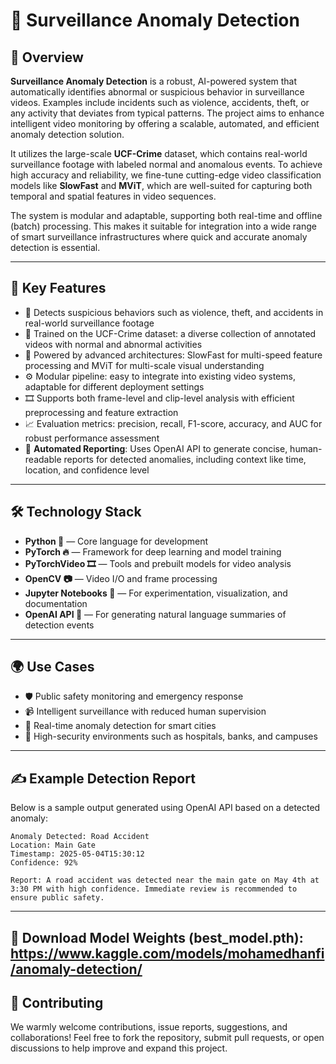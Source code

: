 # 🧠 Surveillance Anomaly Detection

## 📌 Overview

**Surveillance Anomaly Detection** is a robust, AI-powered system that automatically identifies abnormal or suspicious behavior in surveillance videos. Examples include incidents such as violence, accidents, theft, or any activity that deviates from typical patterns. The project aims to enhance intelligent video monitoring by offering a scalable, automated, and efficient anomaly detection solution.

It utilizes the large-scale **UCF-Crime** dataset, which contains real-world surveillance footage with labeled normal and anomalous events. To achieve high accuracy and reliability, we fine-tune cutting-edge video classification models like **SlowFast** and **MViT**, which are well-suited for capturing both temporal and spatial features in video sequences.

The system is modular and adaptable, supporting both real-time and offline (batch) processing. This makes it suitable for integration into a wide range of smart surveillance infrastructures where quick and accurate anomaly detection is essential.

---

## 🔧 Key Features

* 🚨 Detects suspicious behaviors such as violence, theft, and accidents in real-world surveillance footage
* 🎥 Trained on the UCF-Crime dataset: a diverse collection of annotated videos with normal and abnormal activities
* 🧠 Powered by advanced architectures: SlowFast for multi-speed feature processing and MViT for multi-scale visual understanding
* ⚙️ Modular pipeline: easy to integrate into existing video systems, adaptable for different deployment settings
* 🎞️ Supports both frame-level and clip-level analysis with efficient preprocessing and feature extraction
* 📈 Evaluation metrics: precision, recall, F1-score, accuracy, and AUC for robust performance assessment
* 📝 **Automated Reporting**: Uses OpenAI API to generate concise, human-readable reports for detected anomalies, including context like time, location, and confidence level

---

## 🛠️ Technology Stack

* **Python 🐍** — Core language for development
* **PyTorch 🔥** — Framework for deep learning and model training
* **PyTorchVideo 🎞️** — Tools and prebuilt models for video analysis
* **OpenCV 📷** — Video I/O and frame processing
* **Jupyter Notebooks 📒** — For experimentation, visualization, and documentation
* **OpenAI API 🧾** — For generating natural language summaries of detection events

---

## 🌍 Use Cases

* 🛡️ Public safety monitoring and emergency response
* 📹 Intelligent surveillance with reduced human supervision
* 🌆 Real-time anomaly detection for smart cities
* 🏥 High-security environments such as hospitals, banks, and campuses

---

## ✍️ Example Detection Report

Below is a sample output generated using OpenAI API based on a detected anomaly:

```text
Anomaly Detected: Road Accident
Location: Main Gate
Timestamp: 2025-05-04T15:30:12
Confidence: 92%

Report: A road accident was detected near the main gate on May 4th at 3:30 PM with high confidence. Immediate review is recommended to ensure public safety.
```

---
💾 Download Model Weights (best_model.pth): https://www.kaggle.com/models/mohamedhanfi/anomaly-detection/
---

## 🤝 Contributing

We warmly welcome contributions, issue reports, suggestions, and collaborations! Feel free to fork the repository, submit pull requests, or open discussions to help improve and expand this project.
